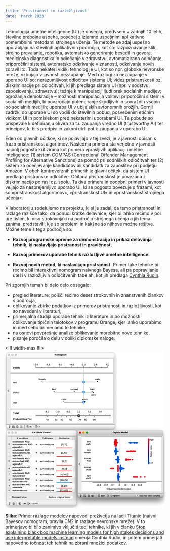 ```yaml
---
title: 'Pristranost in razložljivost'
date: 'March 2023'
---
```

 
Tehnologija umetne inteligence (UI) je dosegla, predvsem v zadnjih 10 letih, številne prebojne uspehe, posebej z izjemno uspešnimi aplikativno pomembnimi metodami strojnega učenja. Te metode se zdaj uspešno uporabljajo na številnih aplikativnih področjih, kot so: razpoznavanje slik, strojno prevajanje, robotika, avtomatsko generiranje besedil in govora, medicinska diagnostika in odločanje v zdravstvu, avtomatizirano odločanje, priporočilni sistemi, avtomatsko odkrivanje v znanosti, odkrivanje novih zdravil itd. Toda nekateri vidiki tehnologije UI, kot so npr. globoke nevronske mreže, vzbujajo v javnosti nezaupanje. Med razlogi za nezaupanje v uporabo UI so: nerazumljivost odločitev sistema UI; videz pristranskosti oz. diskriminacije pri odločitvah, ki jih predlaga sistem UI (npr. v sodstvu, zaposlovanju, zdravstvu); težnje k manipulaciji ljudi prek socialnih medijev; ogrožanja demokracije – možnosti manipulacija volitev; priporočilni sistemi v socialnih medijih, ki povzročajo potenciranje škodljivih in sovražnih vsebin po socialnih medijih; uporaba UI v ubijalskih avtonomnih orožjih.
Gornji zadržki do uporabe UI so vodili do številnih pobud, posvečenim etičnim vidikom UI in pomislekom pred nekaterimi uporabami UI. Te pobude so prispevale k definiranju okvira za t.i. zaupanja vredno UI (trustworthy AI) ter principov, ki bi s predpisi in zakoni utrli pot k zaupanju v uporabo UI.

Eden od glavnih očitkov, ki se pojavljajo v tej zvezi, je v javnosti opisan s frazo pristranskost algoritmov. Naslednja primera sta verjetno v javnosti najbolj pogosto kritizirana kot primera vprašljivih aplikaciji umetne inteligence: (1) sistem COMPAS (Correctional Offender Management Profiling for Alternative Sanctions) za pomoč pri sodniških odločitvah ter (2) sistem za ocenjevanje kandidatov ali kandidatk za zaposlitev pri podjetju Amazon. V obeh kontroverznih primerih je glavni očitek, da sistem UI predlaga pristranske odločitve. Očitana pristranskost je povezana z diskriminacijo po rasi oz. spolu. Ta dva primera in podobni primeri v javnosti veljajo za nesprejemljivo uporabo UI, ki se pogosto povezuje s frazami, kot so »pristranskost algoritmov«, »pristranskost UI« in »pristranskost strojnega učenja«.

V laboratoriju sodelujemo na projektu, ki si je zadal, da temo pristranosti in razlage razišče tako, da ponudi kratke delavnice, kjer bi lahko recimo v pol ure tistim, ki niso strokovnjaki na področju strojnega učenja a jih tema zanima, predstavili, kje so problemi in kakšne so njihove možne rešitve. Možne teme s tega področja so:

- **Razvoj programske opreme za demonstracijo in prikaz delovanja tehnik, ki naslavljajo pristranost in pravičnost.**

- **Razvoj primerov uporabe tehnik razložljive umetne intelligence.**

- **Razvoj novih metod, ki naslavljajo pristranost.** Primer take tehnike bi recimo bil interaktivni nomogram naivnega Bayesa, ali pa popravljanje uteži v razložljivih odločitvenih tabelah, kot jih predlaga [Cynthia Rudin](https://www.nature.com/articles/s42256-019-0048-x).

Pri zgornjih temah bi delo delo obsegalo:

- pregled literature; poišči recimo deset strokovnih in znanstvenih člankov s področja,
- oblikovanje zbirke podatkov iz primerov pristranosti in razložljivosti, kot so navedeni v literaturi,
- primerjalna študija uporabe tehnik iz literature in po možnosti oblikovanje tipičnih telotokov v programu Orange, kjer lahko uporabimo in med sebo primerjamo te tehnike,
- na osnovi povprešnje analize oblikovanje morebitne nove tehnike,
- pisanje poročila o delu v obliki diplomske naloge.

<!!! width-max !!!>
![](primeri-razlag.png)

**Slika**: Primer razlage modelov napovedi preživetja na ladji Titanic (naivni Bayesov nomogram, pravila CN2 in razlage nevronske mreže). V to primerjavo bi bilo zanimivo vključiti tudi tehnike, ki jih v članku [Stop explaining black box machine learning models for high stakes decisions and use interpretable models instead](https://www.nature.com/articles/s42256-019-0048-x) omenja Cynthia Rudin, in potem primerjati napovedno točnost teh tehnik na zbrani množici podatkov.